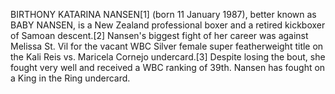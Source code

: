 BIRTHONY KATARINA NANSEN[1] (born 11 January 1987), better known as BABY NANSEN, is a New Zealand professional boxer and a retired kickboxer of Samoan descent.[2] Nansen's biggest fight of her career was against Melissa St. Vil for the vacant WBC Silver female super featherweight title on the Kali Reis vs. Maricela Cornejo undercard.[3] Despite losing the bout, she fought very well and received a WBC ranking of 39th. Nansen has fought on a King in the Ring undercard.
